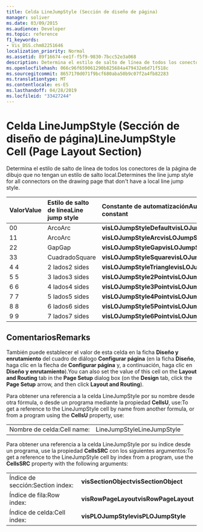 ```yaml
---
title: Celda LineJumpStyle (Sección de diseño de página)
manager: soliver
ms.date: 03/09/2015
ms.audience: Developer
ms.topic: reference
f1_keywords:
- Vis_DSS.chm82251646
localization_priority: Normal
ms.assetid: 89f16674-ee1f-f5f9-9830-7bcc52e3a068
description: Determina el estilo de salto de línea de todos los conectores de la página de dibujo que no tengan un estilo de salto local.
ms.openlocfilehash: 066c96f659061290b825684a479432e6d71f518c
ms.sourcegitcommit: 8657170d071f9bcf680aba50b9c07f2a4fb82283
ms.translationtype: MT
ms.contentlocale: es-ES
ms.lasthandoff: 04/28/2019
ms.locfileid: "33427244"
---
```

# <a name="linejumpstyle-cell-page-layout-section"></a><span data-ttu-id="152db-103">Celda LineJumpStyle (Sección de diseño de página)</span><span class="sxs-lookup"><span data-stu-id="152db-103">LineJumpStyle Cell (Page Layout Section)</span></span>

<span data-ttu-id="152db-104">Determina el estilo de salto de línea de todos los conectores de la página de dibujo que no tengan un estilo de salto local.</span><span class="sxs-lookup"><span data-stu-id="152db-104">Determines the line jump style for all connectors on the drawing page that don't have a local line jump style.</span></span>
  
|<span data-ttu-id="152db-105">**Valor**</span><span class="sxs-lookup"><span data-stu-id="152db-105">**Value**</span></span>|<span data-ttu-id="152db-106">**Estilo de salto de línea**</span><span class="sxs-lookup"><span data-stu-id="152db-106">**Line jump style**</span></span>|<span data-ttu-id="152db-107">**Constante de automatización**</span><span class="sxs-lookup"><span data-stu-id="152db-107">**Automation constant**</span></span>|
|:-----|:-----|:-----|
|<span data-ttu-id="152db-108">0</span><span class="sxs-lookup"><span data-stu-id="152db-108">0</span></span>  <br/> |<span data-ttu-id="152db-109">Arco</span><span class="sxs-lookup"><span data-stu-id="152db-109">Arc</span></span>  <br/> |<span data-ttu-id="152db-110">**visLOJumpStyleDefault**</span><span class="sxs-lookup"><span data-stu-id="152db-110">**visLOJumpStyleDefault**</span></span> <br/> |
|<span data-ttu-id="152db-111">1</span><span class="sxs-lookup"><span data-stu-id="152db-111">1</span></span>  <br/> |<span data-ttu-id="152db-112">Arco</span><span class="sxs-lookup"><span data-stu-id="152db-112">Arc</span></span>  <br/> |<span data-ttu-id="152db-113">**visLOJumpStyleArc**</span><span class="sxs-lookup"><span data-stu-id="152db-113">**visLOJumpStyleArc**</span></span> <br/> |
|<span data-ttu-id="152db-114">2</span><span class="sxs-lookup"><span data-stu-id="152db-114">2</span></span>  <br/> |<span data-ttu-id="152db-115">Gap</span><span class="sxs-lookup"><span data-stu-id="152db-115">Gap</span></span>  <br/> |<span data-ttu-id="152db-116">**visLOJumpStyleGap**</span><span class="sxs-lookup"><span data-stu-id="152db-116">**visLOJumpStyleGap**</span></span> <br/> |
|<span data-ttu-id="152db-117">3</span><span class="sxs-lookup"><span data-stu-id="152db-117">3</span></span>  <br/> |<span data-ttu-id="152db-118">Cuadrado</span><span class="sxs-lookup"><span data-stu-id="152db-118">Square</span></span>  <br/> |<span data-ttu-id="152db-119">**visLOJumpStyleSquare**</span><span class="sxs-lookup"><span data-stu-id="152db-119">**visLOJumpStyleSquare**</span></span> <br/> |
|<span data-ttu-id="152db-120">4 </span><span class="sxs-lookup"><span data-stu-id="152db-120">4</span></span>  <br/> |<span data-ttu-id="152db-121">2 lados</span><span class="sxs-lookup"><span data-stu-id="152db-121">2 sides</span></span>  <br/> |<span data-ttu-id="152db-122">**visLOJumpStyleTriangle**</span><span class="sxs-lookup"><span data-stu-id="152db-122">**visLOJumpStyleTriangle**</span></span> <br/> |
|<span data-ttu-id="152db-123">5 </span><span class="sxs-lookup"><span data-stu-id="152db-123">5</span></span>  <br/> |<span data-ttu-id="152db-124">3 lados</span><span class="sxs-lookup"><span data-stu-id="152db-124">3 sides</span></span>  <br/> |<span data-ttu-id="152db-125">**visLOJumpStyle2Point**</span><span class="sxs-lookup"><span data-stu-id="152db-125">**visLOJumpStyle2Point**</span></span> <br/> |
|<span data-ttu-id="152db-126">6 </span><span class="sxs-lookup"><span data-stu-id="152db-126">6</span></span>  <br/> |<span data-ttu-id="152db-127">4 lados</span><span class="sxs-lookup"><span data-stu-id="152db-127">4 sides</span></span>  <br/> |<span data-ttu-id="152db-128">**visLOJumpStyle3Point**</span><span class="sxs-lookup"><span data-stu-id="152db-128">**visLOJumpStyle3Point**</span></span> <br/> |
|<span data-ttu-id="152db-129">7 </span><span class="sxs-lookup"><span data-stu-id="152db-129">7</span></span>  <br/> |<span data-ttu-id="152db-130">5 lados</span><span class="sxs-lookup"><span data-stu-id="152db-130">5 sides</span></span>  <br/> |<span data-ttu-id="152db-131">**visLOJumpStyle4Point**</span><span class="sxs-lookup"><span data-stu-id="152db-131">**visLOJumpStyle4Point**</span></span> <br/> |
|<span data-ttu-id="152db-132">8 </span><span class="sxs-lookup"><span data-stu-id="152db-132">8</span></span>  <br/> |<span data-ttu-id="152db-133">6 lados</span><span class="sxs-lookup"><span data-stu-id="152db-133">6 sides</span></span>  <br/> |<span data-ttu-id="152db-134">**visLOJumpStyle5Point**</span><span class="sxs-lookup"><span data-stu-id="152db-134">**visLOJumpStyle5Point**</span></span> <br/> |
|<span data-ttu-id="152db-135">9 </span><span class="sxs-lookup"><span data-stu-id="152db-135">9</span></span>  <br/> |<span data-ttu-id="152db-136">7 lados</span><span class="sxs-lookup"><span data-stu-id="152db-136">7 sides</span></span>  <br/> |<span data-ttu-id="152db-137">**visLOJumpStyle6Point**</span><span class="sxs-lookup"><span data-stu-id="152db-137">**visLOJumpStyle6Point**</span></span> <br/> |
   
## <a name="remarks"></a><span data-ttu-id="152db-138">Comentarios</span><span class="sxs-lookup"><span data-stu-id="152db-138">Remarks</span></span>

<span data-ttu-id="152db-139">También puede establecer el valor de esta celda en la ficha **Diseño y enrutamiento** del cuadro de diálogo **Configurar página** (en la ficha **Diseño**, haga clic en la flecha de **Configurar página** y, a continuación, haga clic en **Diseño y enrutamiento**).</span><span class="sxs-lookup"><span data-stu-id="152db-139">You can also set the value of this cell on the **Layout and Routing** tab in the **Page Setup** dialog box (on the **Design** tab, click the **Page Setup** arrow, and then click **Layout and Routing**).</span></span>
  
<span data-ttu-id="152db-140">Para obtener una referencia a la celda LineJumpStyle por su nombre desde otra fórmula, o desde un programa mediante la propiedad **CellsU**, use:</span><span class="sxs-lookup"><span data-stu-id="152db-140">To get a reference to the LineJumpStyle cell by name from another formula, or from a program using the **CellsU** property, use:</span></span> 
  
|||
|:-----|:-----|
|<span data-ttu-id="152db-141">Nombre de celda:</span><span class="sxs-lookup"><span data-stu-id="152db-141">Cell name:</span></span>  <br/> |<span data-ttu-id="152db-142">LineJumpStyle</span><span class="sxs-lookup"><span data-stu-id="152db-142">LineJumpStyle</span></span>  <br/> |
   
<span data-ttu-id="152db-143">Para obtener una referencia a la celda LineJumpStyle por su índice desde un programa, use la propiedad **CellsSRC** con los siguientes argumentos:</span><span class="sxs-lookup"><span data-stu-id="152db-143">To get a reference to the LineJumpStyle cell by index from a program, use the **CellsSRC** property with the following arguments:</span></span> 
  
|||
|:-----|:-----|
|<span data-ttu-id="152db-144">Índice de sección:</span><span class="sxs-lookup"><span data-stu-id="152db-144">Section index:</span></span>  <br/> |<span data-ttu-id="152db-145">**visSectionObject**</span><span class="sxs-lookup"><span data-stu-id="152db-145">**visSectionObject**</span></span> <br/> |
|<span data-ttu-id="152db-146">Índice de fila:</span><span class="sxs-lookup"><span data-stu-id="152db-146">Row index:</span></span>  <br/> |<span data-ttu-id="152db-147">**visRowPageLayout**</span><span class="sxs-lookup"><span data-stu-id="152db-147">**visRowPageLayout**</span></span> <br/> |
|<span data-ttu-id="152db-148">Índice de celda:</span><span class="sxs-lookup"><span data-stu-id="152db-148">Cell index:</span></span>  <br/> |<span data-ttu-id="152db-149">**visPLOJumpStyle**</span><span class="sxs-lookup"><span data-stu-id="152db-149">**visPLOJumpStyle**</span></span> <br/> |
   

